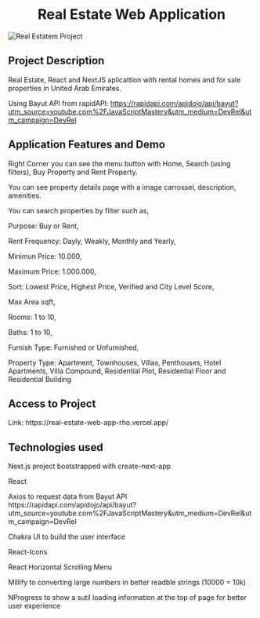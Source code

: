 <h1 align="center"> Real Estate Web Application  </h1>

![Real Estatem Project](https://user-images.githubusercontent.com/109861614/198698567-37128090-80d8-4cba-b988-939a502020ef.png)


<h2>Project Description</h2>
  <p> Real Estate, React and NextJS aplicattion with rental homes and for sale properties in United Arab Emirates. 

Using Bayut API from rapidAPI: https://rapidapi.com/apidojo/api/bayut?utm_source=youtube.com%2FJavaScriptMastery&utm_medium=DevRel&utm_campaign=DevRel  </p>

<h2>Application Features and Demo</h2>
  <p>Right Corner you can see the menu button with Home, Search (using filters), Buy Property and Rent Property. </p>
  <p>You can see property details page with a image carrossel, description, amenities. </p>
  <p>You can search properties by filter such as, </p>
  <p>Purpose: Buy or Rent, </p>
  <p>Rent Frequency: Dayly, Weakly, Monthly and Yearly, </p>
  <p>Minimun Price: 10.000,</p>
  <p>Maximum Price: 1.000.000, </p>
  <p>Sort: Lowest Price, Highest Price, Verified and City Level Score, </p>
  <p>Max Area sqft, </p>
  <p>Rooms: 1 to 10, </p>
  <p>Baths: 1 to 10,</p>
  <p>Furnish Type: Furnished or Unfurnished, </p>
  <p>Property Type: Apartment, Townhouses, Villas, Penthouses, Hotel Apartments, Villa Compound, Residential Plot, Residential Floor and Residential Building </p>

<h2>Access to Project </h2>
  <p>Link: https://real-estate-web-app-rho.vercel.app/  </p>

<h2>Technologies used</h2>
  <p>Next.js project bootstrapped with create-next-app </p>
  <p>React  </p>
  <p>Axios to request data from Bayut API  https://rapidapi.com/apidojo/api/bayut?utm_source=youtube.com%2FJavaScriptMastery&utm_medium=DevRel&utm_campaign=DevRel  </p>
  <p>Chakra UI to build the user interface  </p>
  <p>React-Icons  </p>
  <p>React Horizontal Scrolling Menu  </p>
  <p> Millify to converting large numbers in better readble strings (10000 = 10k) </p>
  <p>NProgress to show a sutil loading information at the top of page for better user experience  </p>





